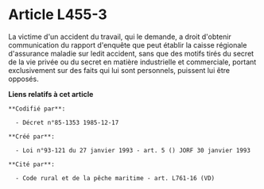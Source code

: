 # Article L455-3

La victime d'un accident du travail, qui le demande, a droit d'obtenir communication du rapport d'enquête que peut établir la
caisse régionale d'assurance maladie sur ledit accident, sans que des motifs tirés du secret de la vie privée ou du secret en
matière industrielle et commerciale, portant exclusivement sur des faits qui lui sont personnels, puissent lui être opposés.

**Liens relatifs à cet article**

	**Codifié par**:

	  - Décret n°85-1353 1985-12-17

	**Créé par**:

	  - Loi n°93-121 du 27 janvier 1993 - art. 5 () JORF 30 janvier 1993

	**Cité par**:

	  - Code rural et de la pêche maritime - art. L761-16 (VD)
